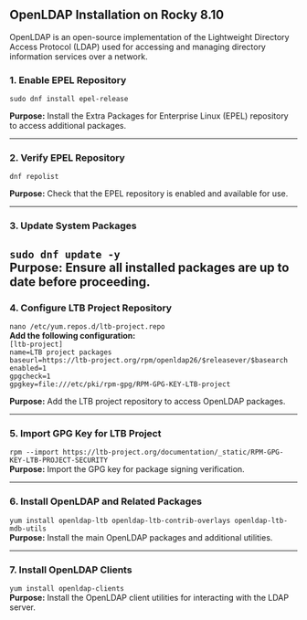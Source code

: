 ## **OpenLDAP Installation on Rocky 8.10**
OpenLDAP is an open-source implementation of the Lightweight Directory Access Protocol (LDAP) used for accessing and managing directory information services over a network.

### **1\. Enable EPEL Repository**
 
`sudo dnf install epel-release`

**Purpose:** Install the Extra Packages for Enterprise Linux (EPEL) repository to access additional packages.

---

 ### **2\. Verify EPEL Repository**
 
  `dnf repolist`  
  
**Purpose:** Check that the EPEL repository is enabled and available for use.

---

### **3\. Update System Packages**
 
  `sudo dnf update -y`  
  **Purpose:** Ensure all installed packages are up to date before proceeding. 
  ---

 ### **4\. Configure LTB Project Repository**
 
  `nano /etc/yum.repos.d/ltb-project.repo`  
  **Add the following configuration:**  
  `[ltb-project]`  
  `name=LTB project packages`  
  `baseurl=https://ltb-project.org/rpm/openldap26/$releasever/$basearch`  
  `enabled=1`  
  `gpgcheck=1`  
  `gpgkey=file:///etc/pki/rpm-gpg/RPM-GPG-KEY-LTB-project`  
  
**Purpose:** Add the LTB project repository to access OpenLDAP packages.  

---

### **5\. Import GPG Key for LTB Project**
 
 `rpm --import https://ltb-project.org/documentation/_static/RPM-GPG-KEY-LTB-PROJECT-SECURITY`  
 **Purpose:** Import the GPG key for package signing verification.  

---

 ### **6\. Install OpenLDAP and Related Packages**  
 `yum install openldap-ltb openldap-ltb-contrib-overlays openldap-ltb-mdb-utils`  
 **Purpose:** Install the main OpenLDAP packages and additional utilities.  

---

 ### **7\. Install OpenLDAP Clients**
 `yum install openldap-clients`  
**Purpose:** Install the OpenLDAP client utilities for interacting with the LDAP server.  
